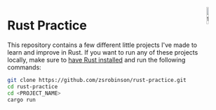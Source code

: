   <img
    alt="ferris in the sea"
    src="https://upload.wikimedia.org/wikipedia/commons/2/20/Rustacean-orig-noshadow.svg"
    width="10%"
    align="right"
  />

# Rust Practice

This repository contains a few different little projects I've made to learn and improve in Rust. If you want to run any of these projects locally, make sure to [have Rust installed](https://www.rust-lang.org/tools/install) and run the following commands:

```bash
git clone https://github.com/zsrobinson/rust-practice.git
cd rust-practice
cd <PROJECT_NAME>
cargo run
```
